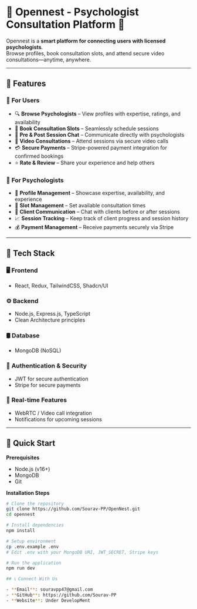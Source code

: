 # 🧠 Opennest - Psychologist Consultation Platform 💬  

Opennest is a **smart platform for connecting users with licensed psychologists**.  
Browse profiles, book consultation slots, and attend secure video consultations—anytime, anywhere.  

---

## 🚀 Features  

### 🔹 **For Users**  
- 🔍 **Browse Psychologists** – View profiles with expertise, ratings, and availability  
- 📅 **Book Consultation Slots** – Seamlessly schedule sessions  
- 💬 **Pre & Post Session Chat** – Communicate directly with psychologists  
- 🎥 **Video Consultations** – Attend sessions via secure video calls  
- 💳 **Secure Payments** – Stripe-powered payment integration for confirmed bookings  
- ⭐ **Rate & Review** – Share your experience and help others  

### 🔹 **For Psychologists**  
- 🏪 **Profile Management** – Showcase expertise, availability, and experience  
- 📅 **Slot Management** – Set available consultation times  
- 💬 **Client Communication** – Chat with clients before or after sessions  
- 📈 **Session Tracking** – Keep track of client progress and session history  
- 💰 **Payment Management** – Receive payments securely via Stripe  

---

## 🔧 Tech Stack  

### 🖥 **Frontend**  
- React, Redux, TailwindCSS, Shadcn/UI  

### ⚙️ **Backend**  
- Node.js, Express.js, TypeScript  
- Clean Architecture principles  

### 🛢 **Database**  
- MongoDB (NoSQL)  

### 🔐 **Authentication & Security**  
- JWT for secure authentication  
- Stripe for secure payments  

### 📡 **Real-time Features**  
- WebRTC / Video call integration  
- Notifications for upcoming sessions  

---

## 🚀 Quick Start  

**Prerequisites**  
- Node.js (v16+)  
- MongoDB  
- Git  

**Installation Steps**  
```bash
# Clone the repository
git clone https://github.com/Sourav-PP/OpenNest.git
cd opennest

# Install dependencies
npm install

# Setup environment
cp .env.example .env
# Edit .env with your MongoDB URI, JWT_SECRET, Stripe keys

# Run the application
npm run dev 

## 📞 Connect With Us

- **Email**: souravpp47@gmail.com
- **GitHub**: https://github.com/Sourav-PP
- **Website**: Under DevelopMent

